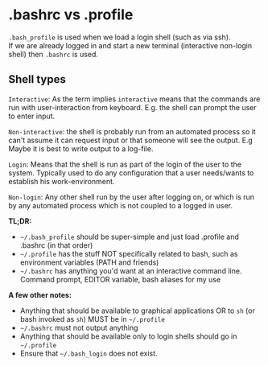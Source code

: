 # .bashrc vs .profile

`.bash_profile` is used when we load a login shell (such as via ssh).  
If we are already logged in and start a new terminal (interactive non-login shell) then `.bashrc` is used.

## Shell types

`Interactive`: As the term implies `interactive` means that the commands are run with user-interaction from keyboard. E.g. the shell can prompt the user to enter input.

`Non-interactive`: the shell is probably run from an automated process so it can't assume it can request input or that someone will see the output. E.g Maybe it is best to write output to a log-file.

`Login`: Means that the shell is run as part of the login of the user to the system. Typically used to do any configuration that a user needs/wants to establish his work-environment.

`Non-login`: Any other shell run by the user after logging on, or which is run by any automated process which is not coupled to a logged in user.

**TL;DR:**
* `~/.bash_profile` should be super-simple and just load .profile and .bashrc (in that order)
* `~/.profile` has the stuff NOT specifically related to bash, such as environment variables (PATH and friends)
* `~/.bashrc` has anything you'd want at an interactive command line. Command prompt, EDITOR variable, bash aliases for my use

**A few other notes:**
* Anything that should be available to graphical applications OR to `sh` (or bash invoked as `sh`) MUST be in `~/.profile`
* `~/.bashrc` must not output anything
* Anything that should be available only to login shells should go in `~/.profile`
* Ensure that `~/.bash_login` does not exist.